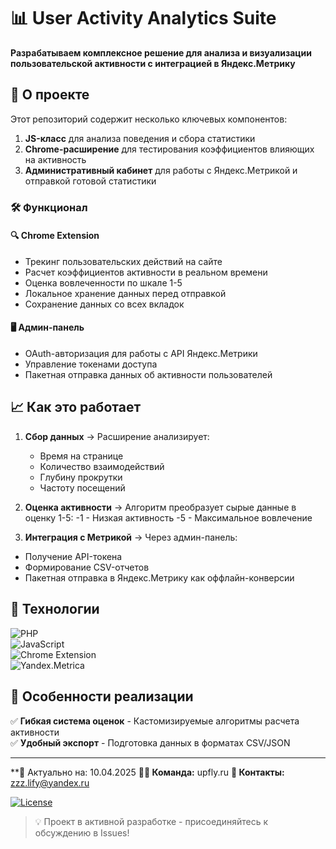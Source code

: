 # 📊 User Activity Analytics Suite  

**Разрабатываем комплексное решение для анализа и визуализации пользовательской активности с интеграцией в Яндекс.Метрику**  

## 🌟 О проекте  

Этот репозиторий содержит несколько ключевых компонентов:  

1. **JS-класс** для анализа поведения и сбора статистики
2. **Chrome-расширение** для тестирования коэффициентов влияющих на активность 
3. **Административный кабинет** для работы с Яндекс.Метрикой и отправкой готовой статистики

### 🛠️ Функционал  

#### 🔍 Chrome Extension
- Трекинг пользовательских действий на сайте
- Расчет коэффициентов активности в реальном времени
- Оценка вовлеченности по шкале 1-5
- Локальное хранение данных перед отправкой
- Сохранение данных со всех вкладок

#### 🖥️ Админ-панель  
- OAuth-авторизация для работы с API Яндекс.Метрики  
- Управление токенами доступа  
- Пакетная отправка данных об активности пользователей  

## 📈 Как это работает  

1. **Сбор данных** → Расширение анализирует:  
   - Время на странице  
   - Количество взаимодействий  
   - Глубину прокрутки
   - Частоту посещений

2. **Оценка активности** → Алгоритм преобразует сырые данные в оценку 1-5:
   -1 - Низкая активность
   -5 - Максимальное вовлечение

3. **Интеграция с Метрикой** → Через админ-панель:  
- Получение API-токена  
- Формирование CSV-отчетов  
- Пакетная отправка в Яндекс.Метрику как оффлайн-конверсии  

## 🚀 Технологии  

![PHP](https://img.shields.io/badge/PHP-8.2+-777BB4?logo=php)  
![JavaScript](https://img.shields.io/badge/JavaScript-ES6+-F7DF1E?logo=javascript)  
![Chrome Extension](https://img.shields.io/badge/Chrome_Extension-MV3-4285F4?logo=googlechrome)  
![Yandex.Metrica](https://img.shields.io/badge/Yandex.Metrica_API-FFCC00?logo=yandex)  

## 📌 Особенности реализации  

✅ **Гибкая система оценок** - Кастомизируемые алгоритмы расчета активности  
✅ **Удобный экспорт** - Подготовка данных в форматах CSV/JSON  

---

**📅 Актуально на: 10.04.2025 
**👨‍💻 Команда:** upfly.ru
**📧 Контакты:** zzz.lify@yandex.ru 

[![License](https://img.shields.io/badge/License-MIT-green.svg)](LICENSE)  

> 💡 Проект в активной разработке - присоединяйтесь к обсуждению в Issues!
